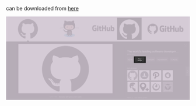 can be downloaded from [here](https://chrome.google.com/webstore/detail/jgfdocenpoedoidfmpkjjaodblaompdl)


![Screen Shot](https://raw.githubusercontent.com/gokselpirnal/view-image/master/ss.png)
